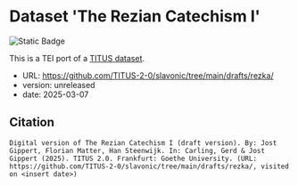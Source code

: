 # Dataset 'The Rezian Catechism I'

![Static Badge](https://img.shields.io/badge/TEI_validation-passing-green)

This is a TEI port of a [TITUS dataset](http://titus.uni-frankfurt.de/texte/etcs/slav/asloven/rezkat/rezka.htm).

* URL: https://github.com/TITUS-2-0/slavonic/tree/main/drafts/rezka/
* version: unreleased
* date: 2025-03-07

## Citation
```
Digital version of The Rezian Catechism I (draft version). By: Jost Gippert, Florian Matter, Han Steenwijk. In: Carling, Gerd & Jost Gippert (2025). TITUS 2.0. Frankfurt: Goethe University. (URL: https://github.com/TITUS-2-0/slavonic/tree/main/drafts/rezka/, visited on <insert date>)
```
